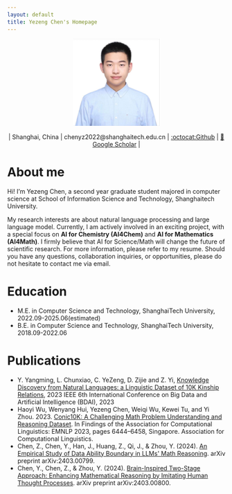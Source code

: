 ```yaml
---
layout: default
title: Yezeng Chen's Homepage
---
```


<p align="center">
  <img src="./image/cyzhh.jpg" width="200" />
</p>

<p align="center">
  | Shanghai, China | chenyz2022@shanghaitech.edu.cn | <a href="https://github.com/cyzhh">:octocat:Github</a> | <a href="https://scholar.google.com/citations?user=lTzirtEAAAAJ&hl=en">📃Google Scholar</a> |
</p>
  
# **About me**

Hi! I’m Yezeng Chen, a second year graduate student majored in computer science at School of Information Science and Technology, Shanghaitech University.

My research interests are about natural language processing and large language model. Currently, I am actively involved in an exciting project, with a special focus on **AI for Chemistry (AI4Chem)** and **AI for Mathematics (AI4Math)**. I firmly believe that AI for Science/Math will change the future of scientific research. For more information, please refer to my resume. Should you have any questions, collaboration inquiries, or opportunities, please do not hesitate to contact me via email.

# **Education** 

 - M.E. in Computer Science and Technology, ShanghaiTech University, 2022.09-2025.06(estimated)
 - B.E. in Computer Science and Technology, ShanghaiTech University, 2018.09-2022.06

# **Publications**

 - Y. Yangming, L. Chunxiao, C. YeZeng, D. Zijie and Z. Yi, [Knowledge Discovery from Natural Languages: a Linguistic Dataset of 10K Kinship Relations](https://ieeexplore.ieee.org/stamp/stamp.jsp?tp=&arnumber=10257043), 2023 IEEE 6th International Conference on Big Data and Artificial Intelligence (BDAI),  2023
 - Haoyi Wu, Wenyang Hui, Yezeng Chen, Weiqi Wu, Kewei Tu, and Yi Zhou. 2023. [Conic10K: A Challenging Math Problem Understanding and Reasoning Dataset](https://arxiv.org/pdf/2311.05113.pdf). In Findings of the Association for Computational Linguistics: EMNLP 2023, pages 6444–6458, Singapore. Association for Computational Linguistics.
 - Chen, Z., Chen, Y., Han, J., Huang, Z., Qi, J., & Zhou, Y. (2024). [An Empirical Study of Data Ability Boundary in LLMs' Math Reasoning](https://arxiv.org/pdf/2403.00799.pdf). arXiv preprint arXiv:2403.00799.
 - Chen, Y., Chen, Z., & Zhou, Y. (2024). [Brain-Inspired Two-Stage Approach: Enhancing Mathematical Reasoning by Imitating Human Thought Processes](https://arxiv.org/pdf/2403.00800.pdf). arXiv preprint arXiv:2403.00800.
